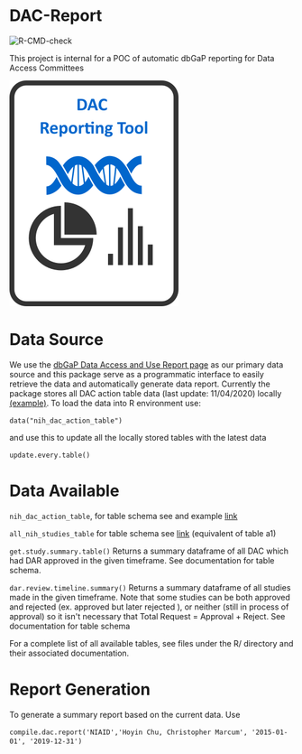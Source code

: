 # DAC-Report

![R-CMD-check](https://github.com/cmarcum/DAC-Report/workflows/R-CMD-check/badge.svg?branch=devel)

This project is internal for a POC of automatic dbGaP reporting for Data Access Committees

![logo](icons/dac.png)

# Data Source
We use the [dbGaP Data Access and Use Report page](https://www.ncbi.nlm.nih.gov/projects/gap/cgi-bin/DataUseSummary.cgi) as our primary data source and this package serve as a programmatic interface to easily retrieve the data and automatically generate data report. Currently the package stores all DAC action table data (last update: 11/04/2020) locally [(example)](https://www.ncbi.nlm.nih.gov/projects/gap/cgi-bin/DataUseSummary.cgi?DAC=all&actType=all&stDate=04/23/2020&endDate=10/22/2020]). To load the data into R environment use:
```
data("nih_dac_action_table")
```
and use this to update all the locally stored tables with the latest data
```
update.every.table()
```

# Data Available

`nih_dac_action_table`, for table schema see and example [link](https://www.ncbi.nlm.nih.gov/projects/gap/cgi-bin/DataUseSummary.cgi?DAC=all&actType=all&stDate=04/23/2020&endDate=10/22/2020)

`all_nih_studies_table` for table schema see [link](https://www.ncbi.nlm.nih.gov/projects/gap/cgi-bin/DataUseSummary.cgi?stDate=04%2F28%2F2020&endDate=05%2F28%2F2020&retTable=tablea1) (equivalent of table a1)

`get.study.summary.table()`
Returns a summary dataframe of all DAC which had DAR approved in the given timeframe. See documentation for table schema.

`dar.review.timeline.summary()`
Returns a summary dataframe of all studies made in the given timeframe. Note that some studies can be both approved and rejected (ex. approved but later rejected ), or neither (still in process of approval) so it isn't necessary that Total Request = Approval + Reject. See documentation for table schema

For a complete list of all available tables, see files under the R/ directory and their associated documentation.

# Report Generation

To generate a summary report based on the current data. Use

```
compile.dac.report('NIAID','Hoyin Chu, Christopher Marcum', '2015-01-01', '2019-12-31')
```


